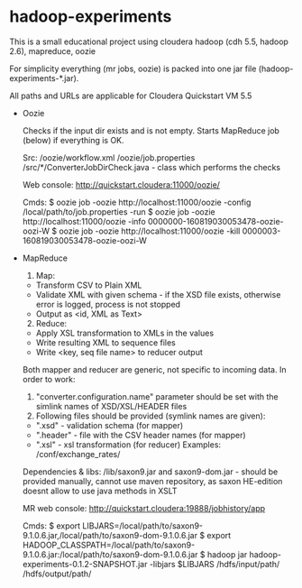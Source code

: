 # hadoop-experiments

This is a small educational project using cloudera hadoop (cdh 5.5, hadoop 2.6), mapreduce, oozie

For simplicity everything (mr jobs, oozie) is packed into one jar file (hadoop-experiments-*.jar).

All paths and URLs are applicable for Cloudera Quickstart VM 5.5

- Oozie

  Checks if the input dir exists and is not empty. Starts MapReduce job (below) if everything is OK.

  Src:
  /oozie/workflow.xml
  /oozie/job.properties
  /src/*/ConverterJobDirCheck.java - class which performs the checks

  Web console: http://quickstart.cloudera:11000/oozie/

  Cmds:
  $ oozie job -oozie http://localhost:11000/oozie -config /local/path/to/job.properties -run
  $ oozie job -oozie http://localhost:11000/oozie -info 0000000-160819030053478-oozie-oozi-W
  $ oozie job -oozie http://localhost:11000/oozie -kill 0000003-160819030053478-oozie-oozi-W

- MapReduce

  1. Map:
    - Transform CSV to Plain XML 
    - Validate XML with given schema - if the XSD file exists, otherwise error is logged, process is not stopped
    - Output as <id, XML as Text>

  2. Reduce:
    - Apply XSL transformation to XMLs in the values
    - Write resulting XML to sequence files
	- Write <key, seq file name> to reducer output
  
  Both mapper and reducer are generic, not specific to incoming data. In order to work:
  1. "converter.configuration.name" parameter should be set with the simlink names of XSD/XSL/HEADER files
  2. Following files should be provided (symlink names are given):
   - "<conf name>.xsd" - validation schema (for mapper)
   - "<conf name>.header" - file with the CSV header names (for mapper)
   - "<conf name>.xsl" - xsl transformation (for reducer)
   Examples: /conf/exchange_rates/
   
  Dependencies & libs:
  /lib/saxon9.jar and saxon9-dom.jar - should be provided manually, cannot use maven repository, as saxon HE-edition doesnt allow to use java methods in XSLT

  MR web console: http://quickstart.cloudera:19888/jobhistory/app
  
  Cmds:
  $ export LIBJARS=/local/path/to/saxon9-9.1.0.6.jar,/local/path/to/saxon9-dom-9.1.0.6.jar
  $ export HADOOP_CLASSPATH=/local/path/to/saxon9-9.1.0.6.jar:/local/path/to/saxon9-dom-9.1.0.6.jar
  $ hadoop jar hadoop-experiments-0.1.2-SNAPSHOT.jar -libjars $LIBJARS  /hdfs/input/path/ /hdfs/output/path/

